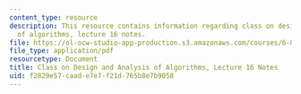 ```yaml
---
content_type: resource
description: This resource contains information regarding class on design and analysis
  of algorithms, lecture 16 notes.
file: https://ol-ocw-studio-app-production.s3.amazonaws.com/courses/6-046j-design-and-analysis-of-algorithms-spring-2015/f2829e57caade7e7f21d765b8e7b9058_MIT6_046JS15_lec16.pdf
file_type: application/pdf
resourcetype: Document
title: Class on Design and Analysis of Algorithms, Lecture 16 Notes
uid: f2829e57-caad-e7e7-f21d-765b8e7b9058
---
```

